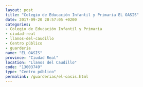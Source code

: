 ```yaml
---
layout: post
title: "Colegio de Educación Infantil y Primaria EL OASIS"
date: 2017-09-20 20:57:05 +0200
categories:
- Colegio de Educación Infantil y Primaria
- ciudad-real
- llanos-del-caudillo
- Centro público
- guarderia
name: "EL OASIS"
province: "Ciudad Real"
location: "Llanos del Caudillo"
code: "13003749"
type: "Centro público"
permalink: /guarderias/el-oasis.html
---
```

